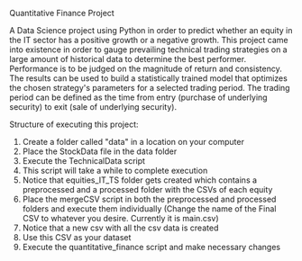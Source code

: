 Quantitative Finance Project

A Data Science project using Python in order to predict whether an equity in the IT sector has a positive growth or a negative growth.
This project came into existence in order to gauge prevailing technical trading strategies on a large amount of historical data to determine the best performer. Performance is to be judged on the magnitude of return and consistency. The results can be used to build a statistically trained model that optimizes the chosen strategy's parameters for a selected trading period. The trading period can be defined as the time from entry (purchase of underlying security) to exit (sale of underlying security).

Structure of executing this project:

1. Create a folder called "data" in a location on your computer
2. Place the StockData file in the data folder
3. Execute the TechnicalData script
4. This script will take a while to complete execution
5. Notice that equities_IT_TS folder gets created which contains a preprocessed and a processed folder with the CSVs of each equity
6. Place the mergeCSV script in both the preprocessed and processed folders and execute them individually (Change the name of the Final CSV to whatever you desire. Currently it is main.csv)
7. Notice that a new csv with all the csv data is created
8. Use this CSV as your dataset
9. Execute the quantitative_finance script and make necessary changes

